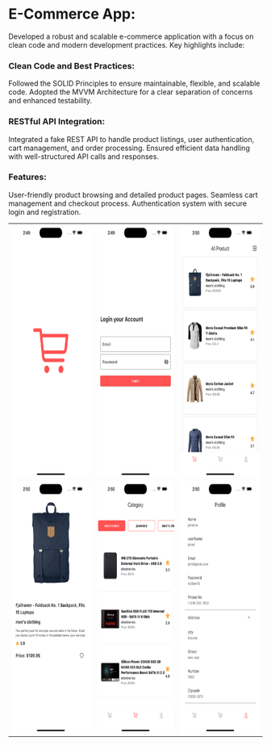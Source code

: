 
# E-Commerce App:
Developed a robust and scalable e-commerce application with a focus on clean code and modern development practices. Key highlights include:
### Clean Code and Best Practices:
Followed the SOLID Principles to ensure maintainable, flexible, and scalable code.
Adopted the MVVM Architecture for a clear separation of concerns and enhanced testability.
### RESTful API Integration:
Integrated a fake REST API to handle product listings, user authentication, cart management, and order processing.
Ensured efficient data handling with well-structured API calls and responses.
### Features:
User-friendly product browsing and detailed product pages. Seamless cart management and checkout process. Authentication system with secure login and registration.

<table>
  <tr>
    <td><img src="assets/images/splash.png" alt="ecommerce_api Splash Screen" width="300" height="500"></td>
    <td><img src="assets/images/login.png" alt="ecommerce_api Login Screen" width="300" height="500"></td>
    <td><img src="assets/images/home.png" alt="ecommerce_api Home Screen" width="300" height="500"></td>
  </tr>
  <tr>
    <td><img src="assets/images/specific_product.png" alt="ecommerce_api Specific Product Screen" width="300" height="500"></td>
    <td><img src="assets/images/category.png" alt="ecommerce_api Category Screen" width="300" height="500"></td>
    <td><img src="assets/images/profile.png" alt="ecommerce_api Profile Screen" width="300" height="500"></td>
  </tr>
</table>